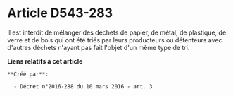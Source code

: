 # Article D543-283

Il est interdit de mélanger des déchets de papier, de métal, de plastique, de verre et de bois qui ont été triés par leurs
producteurs ou détenteurs avec d'autres déchets n'ayant pas fait l'objet d'un même type de tri.

**Liens relatifs à cet article**

	**Créé par**:

	  - Décret n°2016-288 du 10 mars 2016 - art. 3
